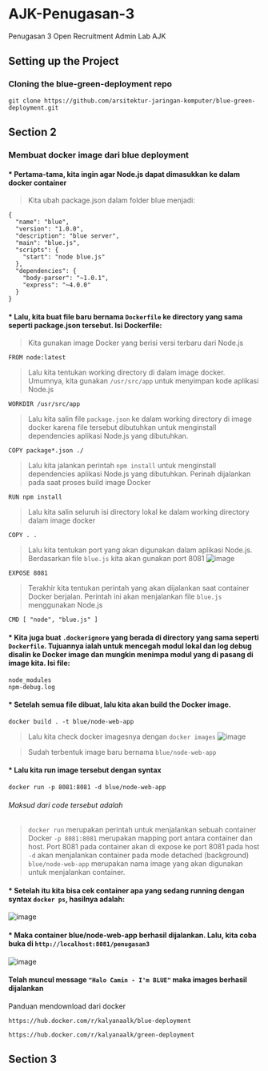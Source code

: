 # AJK-Penugasan-3
Penugasan 3 Open Recruitment Admin Lab AJK

## Setting up the Project
### Cloning the blue-green-deployment repo
```
git clone https://github.com/arsitektur-jaringan-komputer/blue-green-deployment.git
```

## Section 2
### Membuat docker image dari blue deployment
#### * Pertama-tama, kita ingin agar Node.js dapat dimasukkan ke dalam docker container

> Kita ubah package.json dalam folder blue menjadi:
``` Volt
{
  "name": "blue",
  "version": "1.0.0",
  "description": "blue server",
  "main": "blue.js",
  "scripts": {
    "start": "node blue.js"
  },
  "dependencies": {
    "body-parser": "~1.0.1",
    "express": "~4.0.0"
  }
}
```

#### * Lalu, kita buat file baru bernama `Dockerfile` ke directory yang sama seperti package.json tersebut. Isi Dockerfile:
> Kita gunakan image Docker yang berisi versi terbaru dari Node.js
``` Volt
FROM node:latest
```

> Lalu kita tentukan working directory di dalam image docker. Umumnya, kita gunakan `/usr/src/app` untuk menyimpan kode aplikasi Node.js
``` Volt
WORKDIR /usr/src/app
```

> Lalu kita salin file `package.json` ke dalam working directory di image docker karena file tersebut dibutuhkan untuk menginstall dependencies aplikasi Node.js yang dibutuhkan.
``` Volt
COPY package*.json ./
```

> Lalu kita jalankan perintah `npm install` untuk menginstall dependencies aplikasi Node.js yang dibutuhkan. Perinah dijalankan pada saat proses build image Docker
``` Volt
RUN npm install
```

> Lalu kita salin seluruh isi directory lokal ke dalam working directory dalam image docker
``` Volt
COPY . .
```

> Lalu kita tentukan port yang akan digunakan dalam aplikasi Node.js. Berdasarkan file `blue.js` kita akan gunakan port 8081
![image](https://user-images.githubusercontent.com/91377782/222944596-9cf64b92-bc61-4b22-a006-724700401a20.png)
``` Volt
EXPOSE 8081
```

> Terakhir kita tentukan perintah yang akan dijalankan saat container Docker berjalan. Perintah ini akan menjalankan file `blue.js` menggunakan Node.js
``` Volt
CMD [ "node", "blue.js" ]
```

#### * Kita juga buat `.dockerignore` yang berada di directory yang sama seperti `Dockerfile`. Tujuannya ialah untuk mencegah modul lokal dan log debug disalin ke Docker image dan mungkin menimpa modul yang di pasang di image kita. Isi file:

``` Volt
node_modules
npm-debug.log
```

#### * Setelah semua file dibuat, lalu kita akan build the Docker image. 
``` Volt
docker build . -t blue/node-web-app
```
> Lalu kita check docker imagesnya dengan `docker images`
![image](https://user-images.githubusercontent.com/91377782/222944968-66531e3f-3ca2-482d-93ee-cbceea8b8432.png)

> Sudah terbentuk image baru bernama `blue/node-web-app`

#### * Lalu kita run image tersebut dengan syntax
``` Volt
docker run -p 8081:8081 -d blue/node-web-app
```
###### Maksud dari code tersebut adalah

> `docker run` merupakan perintah untuk menjalankan sebuah container Docker
> `-p 8081:8081` merupakan mapping port antara container dan host. Port 8081 pada container akan di expose ke port 8081 pada host
> `-d` akan menjalankan container pada mode detached (background)
> `blue/node-web-app` merupakan nama image yang akan digunakan untuk menjalankan container. 

#### * Setelah itu kita bisa cek container apa yang sedang running dengan syntax `docker ps`, hasilnya adalah:
![image](https://user-images.githubusercontent.com/91377782/222945266-31a95627-9e38-4ee2-9547-89138e86264a.png)

#### * Maka container blue/node-web-app berhasil dijalankan. Lalu, kita coba buka di `http://localhost:8081/penugasan3`

![image](https://user-images.githubusercontent.com/91377782/222945308-72e0088a-032a-41b1-af73-c831fb4347df.png)

#### Telah muncul message `"Halo Camin - I'm BLUE"` maka images berhasil dijalankan









Panduan mendownload dari docker 

``` 
https://hub.docker.com/r/kalyanaalk/blue-deployment 
```
```
https://hub.docker.com/r/kalyanaalk/green-deployment
```
## Section 3
